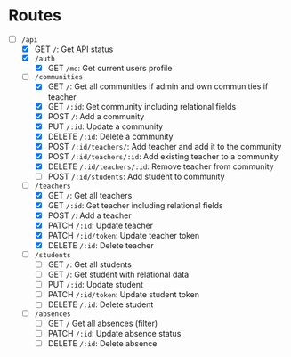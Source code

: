 # Routes

- [ ] `/api`
  - [x] GET `/`: Get API status
  - [x] `/auth`
    - [x] GET `/me`: Get current users profile
  - [ ] `/communities`
    - [x] GET `/`: Get all communities if admin and own communities if teacher
    - [x] GET `/:id`: Get community including relational fields
    - [x] POST `/`: Add a community
    - [x] PUT `/:id`: Update a community
    - [x] DELETE `/:id`: Delete a community
    - [x] POST `/:id/teachers/`: Add teacher and add it to the community
    - [x] POST `/:id/teachers/:id`: Add existing teacher to a community
    - [x] DELETE `/:id/teachers/:id`: Remove teacher from community
    - [ ] POST `/:id/students`: Add student to community
  - [ ] `/teachers`
    - [x] GET `/`: Get all teachers
    - [x] GET `/:id`: Get teacher including relational fields
    - [x] POST `/`: Add a teacher
    - [x] PATCH `/:id`: Update teacher
    - [x] PATCH `/:id/token`: Update teacher token
    - [x] DELETE `/:id`: Delete teacher
  - [ ] `/students`
    - [ ] GET `/`: Get all students
    - [ ] GET `/`: Get student with relational data
    - [ ] PUT `/:id`: Update student
    - [ ] PATCH `/:id/token`: Update student token
    - [ ] DELETE `/:id`: Delete student
  - [ ] `/absences`
    - [ ] GET `/` Get all absences (filter)
    - [ ] PATCH `/:id`: Update absence status
    - [ ] DELETE `/:id`: Delete absence